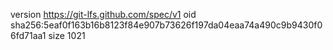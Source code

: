 version https://git-lfs.github.com/spec/v1
oid sha256:5eaf0f163b16b8123f84e907b73626f197da04eaa74a490c9b9430f06fd71aa1
size 1021
